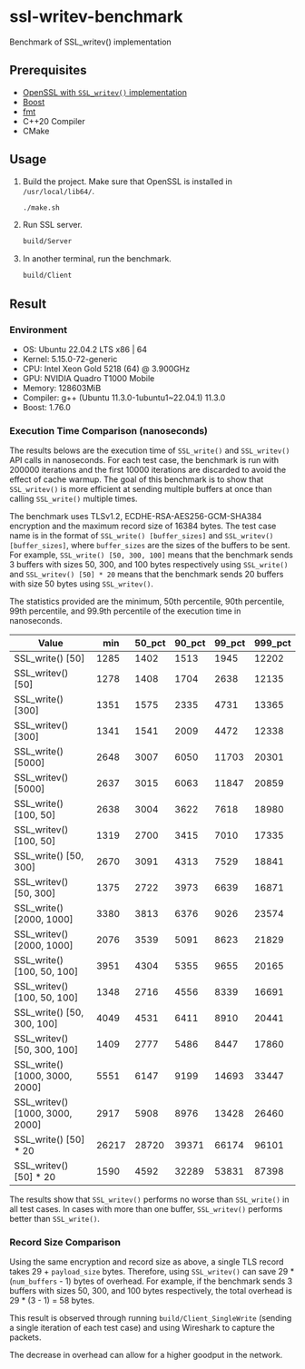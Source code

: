 # ssl-writev-benchmark

Benchmark of SSL_writev() implementation

## Prerequisites

- [OpenSSL with `SSL_writev()` implementation](https://github.com/peppapighs/openssl/tree/writev)
- [Boost](https://www.boost.org/)
- [fmt](https://github.com/fmtlib/fmt)
- C++20 Compiler
- CMake

## Usage

1. Build the project. Make sure that OpenSSL is installed in `/usr/local/lib64/`.

   ```bash
   ./make.sh
   ```

1. Run SSL server.

   ```bash
   build/Server
   ```

1. In another terminal, run the benchmark.

   ```bash
   build/Client
   ```

## Result

### Environment

- OS: Ubuntu 22.04.2 LTS x86 | 64
- Kernel: 5.15.0-72-generic
- CPU: Intel Xeon Gold 5218 (64) @ 3.900GHz
- GPU: NVIDIA Quadro T1000 Mobile
- Memory: 128603MiB
- Compiler: g++ (Ubuntu 11.3.0-1ubuntu1~22.04.1) 11.3.0
- Boost: 1.76.0

### Execution Time Comparison (nanoseconds)

The results belows are the execution time of `SSL_write()` and `SSL_writev()` API calls in nanoseconds. For each test case, the benchmark is run with 200000 iterations and the first 10000 iterations are discarded to avoid the effect of cache warmup. The goal of this benchmark is to show that `SSL_writev()` is more efficient at sending multiple buffers at once than calling `SSL_write()` multiple times.

The benchmark uses TLSv1.2, ECDHE-RSA-AES256-GCM-SHA384 encryption and the maximum record size of 16384 bytes. The test case name is in the format of `SSL_write() [buffer_sizes]` and `SSL_writev() [buffer_sizes]`, where `buffer_sizes` are the sizes of the buffers to be sent. For example, `SSL_write() [50, 300, 100]` means that the benchmark sends 3 buffers with sizes 50, 300, and 100 bytes respectively using `SSL_write()` and `SSL_writev() [50] * 20` means that the benchmark sends 20 buffers with size 50 bytes using `SSL_writev()`.

The statistics provided are the minimum, 50th percentile, 90th percentile, 99th percentile, and 99.9th percentile of the execution time in nanoseconds.

| Value                           | min   | 50_pct | 90_pct | 99_pct | 999_pct |
| ------------------------------- | ----- | ------ | ------ | ------ | ------- |
| SSL_write() [50]                | 1285  | 1402   | 1513   | 1945   | 12202   |
| SSL_writev() [50]               | 1278  | 1408   | 1704   | 2638   | 12135   |
| SSL_write() [300]               | 1351  | 1575   | 2335   | 4731   | 13365   |
| SSL_writev() [300]              | 1341  | 1541   | 2009   | 4472   | 12338   |
| SSL_write() [5000]              | 2648  | 3007   | 6050   | 11703  | 20301   |
| SSL_writev() [5000]             | 2637  | 3015   | 6063   | 11847  | 20859   |
| SSL_write() [100, 50]           | 2638  | 3004   | 3622   | 7618   | 18980   |
| SSL_writev() [100, 50]          | 1319  | 2700   | 3415   | 7010   | 17335   |
| SSL_write() [50, 300]           | 2670  | 3091   | 4313   | 7529   | 18841   |
| SSL_writev() [50, 300]          | 1375  | 2722   | 3973   | 6639   | 16871   |
| SSL_write() [2000, 1000]        | 3380  | 3813   | 6376   | 9026   | 23574   |
| SSL_writev() [2000, 1000]       | 2076  | 3539   | 5091   | 8623   | 21829   |
| SSL_write() [100, 50, 100]      | 3951  | 4304   | 5355   | 9655   | 20165   |
| SSL_writev() [100, 50, 100]     | 1348  | 2716   | 4556   | 8339   | 16691   |
| SSL_write() [50, 300, 100]      | 4049  | 4531   | 6411   | 8910   | 20441   |
| SSL_writev() [50, 300, 100]     | 1409  | 2777   | 5486   | 8447   | 17860   |
| SSL_write() [1000, 3000, 2000]  | 5551  | 6147   | 9199   | 14693  | 33447   |
| SSL_writev() [1000, 3000, 2000] | 2917  | 5908   | 8976   | 13428  | 26460   |
| SSL_write() [50] \* 20          | 26217 | 28720  | 39371  | 66174  | 96101   |
| SSL_writev() [50] \* 20         | 1590  | 4592   | 32289  | 53831  | 87398   |

The results show that `SSL_writev()` performs no worse than `SSL_write()` in all test cases. In cases with more than one buffer, `SSL_writev()` performs better than `SSL_write()`.

### Record Size Comparison

Using the same encryption and record size as above, a single TLS record takes 29 + `payload_size` bytes. Therefore, using `SSL_writev()` can save 29 \* (`num_buffers` - 1) bytes of overhead. For example, if the benchmark sends 3 buffers with sizes 50, 300, and 100 bytes respectively, the total overhead is 29 \* (3 - 1) = 58 bytes.

This result is observed through running `build/Client_SingleWrite` (sending a single iteration of each test case) and using Wireshark to capture the packets.

The decrease in overhead can allow for a higher goodput in the network.
